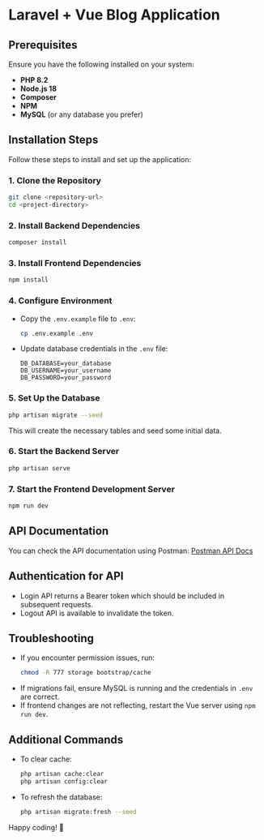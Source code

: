 # Laravel + Vue Blog Application

## Prerequisites
Ensure you have the following installed on your system:

- **PHP 8.2**
- **Node.js 18**
- **Composer**
- **NPM**
- **MySQL** (or any database you prefer)

## Installation Steps
Follow these steps to install and set up the application:

### 1. Clone the Repository
```sh
git clone <repository-url>
cd <project-directory>
```

### 2. Install Backend Dependencies
```sh
composer install
```

### 3. Install Frontend Dependencies
```sh
npm install
```

### 4. Configure Environment
- Copy the `.env.example` file to `.env`:
  ```sh
  cp .env.example .env
  ```
- Update database credentials in the `.env` file:
  ```env
  DB_DATABASE=your_database
  DB_USERNAME=your_username
  DB_PASSWORD=your_password
  ```

### 5. Set Up the Database
```sh
php artisan migrate --seed
```
This will create the necessary tables and seed some initial data.

### 6. Start the Backend Server
```sh
php artisan serve
```

### 7. Start the Frontend Development Server
```sh
npm run dev
```

## API Documentation
You can check the API documentation using Postman:
[Postman API Docs](https://documenter.getpostman.com/view/25062418/2sAYdoESv8)

## Authentication for API
- Login API returns a Bearer token which should be included in subsequent requests.
- Logout API is available to invalidate the token.

## Troubleshooting
- If you encounter permission issues, run:
  ```sh
  chmod -R 777 storage bootstrap/cache
  ```
- If migrations fail, ensure MySQL is running and the credentials in `.env` are correct.
- If frontend changes are not reflecting, restart the Vue server using `npm run dev`.

## Additional Commands
- To clear cache:
  ```sh
  php artisan cache:clear
  php artisan config:clear
  ```
- To refresh the database:
  ```sh
  php artisan migrate:fresh --seed
  ```

Happy coding! 🚀

